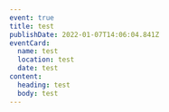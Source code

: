 ```yaml
---
event: true
title: test
publishDate: 2022-01-07T14:06:04.841Z
eventCard:
  name: test
  location: test
  date: test
content:
  heading: test
  body: test
---
```

